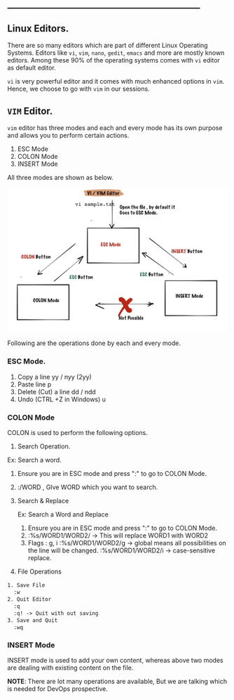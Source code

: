 ## ____________________________________________

## Linux Editors.

There are so many editors which are part of different Linux Operating Systems. Editors like `vi`, `vim`, `nano`, `gedit`, `emacs` and more are mostly known editors. Among these 90% of the operating systems comes with `vi` editor as default editor.

`vi` is very powerful editor and it comes with much enhanced options in `vim`. Hence, we choose to go with `vim` in our sessions.

## `VIM` Editor.

`vim` editor has three modes and each and every mode has its own purpose and allows you to perform certain actions.

  1. ESC Mode
  2. COLON Mode
  3. INSERT Mode

All three modes are shown as below.

![VI MODES](https://github.com/devopstrainings/linux-basics-katakoda/raw/master/linux-cli-syntaxes/images/04-vi-modes.png)

Following are the operations done by each and every mode.

### ESC Mode.

1. Copy a line 
yy / nyy (2yy)
2. Paste line
p
3. Delete (Cut) a line 
dd / ndd
4. Undo (CTRL +Z in Windows)
u

### COLON Mode

COLON is used to perform the following options.

1. Search Operation.

Ex: Search a word.

  1. Ensure you are in ESC mode and press ":" to go to COLON Mode.
  2. :/WORD , GIve WORD which you want to search.

2. Search & Replace 

    Ex: Search a Word and Replace

      1. Ensure you are in ESC mode and press ":" to go to COLON Mode.
      2. :%s/WORD1/WORD2/  -> This will replace WORD1 with WORD2
      3. Flags : g, i
          :%s/WORD1/WORD2/g -> global means all possibilities on the line will be changed. 
          :%s/WORD1/WORD2/i -> case-sensitive replace.

  3. File Operations

    1. Save File 
      :w
    2. Quit Editor
      :q
      :q! -> Quit with out saving
    3. Save and Quit
      :wq

### INSERT Mode

INSERT mode is used to add your own content, whereas above two modes are dealing with existing content on the file.


**NOTE**: There are lot many operations are available, But we are talking which is needed for DevOps prospective.